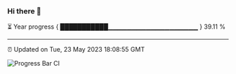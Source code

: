 ### Hi there 👋

⏳ Year progress { ███████████▁▁▁▁▁▁▁▁▁▁▁▁▁▁▁▁▁▁▁ } 39.11 %

---

⏰ Updated on Tue, 23 May 2023 18:08:55 GMT

![Progress Bar CI](https://github.com/Shyam-Makwana/GitHub-Actions-Demo/workflows/Progress%20Bar%20CI/badge.svg)
